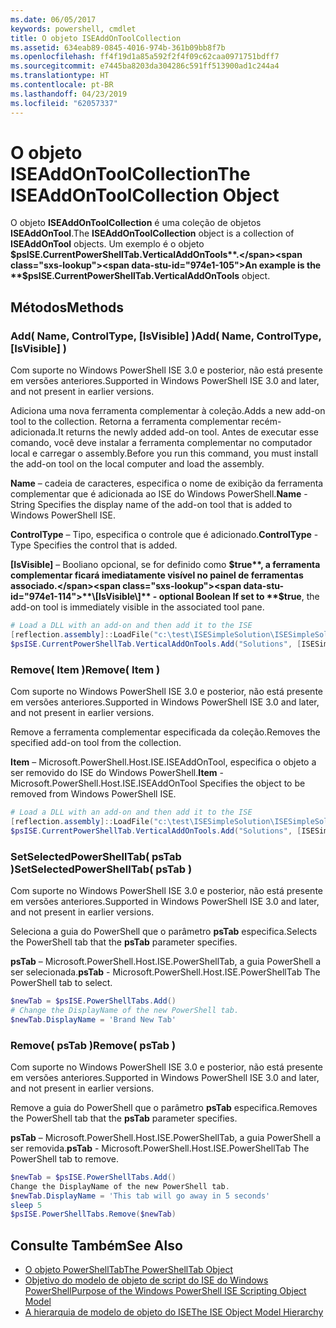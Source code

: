 ```yaml
---
ms.date: 06/05/2017
keywords: powershell, cmdlet
title: O objeto ISEAddOnToolCollection
ms.assetid: 634eab89-0845-4016-974b-361b09bb8f7b
ms.openlocfilehash: ff4f19d1a85a592f2f4f09c62caa0971751bdff7
ms.sourcegitcommit: e7445ba8203da304286c591ff513900ad1c244a4
ms.translationtype: HT
ms.contentlocale: pt-BR
ms.lasthandoff: 04/23/2019
ms.locfileid: "62057337"
---
```

# <a name="the-iseaddontoolcollection-object"></a><span data-ttu-id="974e1-103">O objeto ISEAddOnToolCollection</span><span class="sxs-lookup"><span data-stu-id="974e1-103">The ISEAddOnToolCollection Object</span></span>

<span data-ttu-id="974e1-104">O objeto **ISEAddOnToolCollection** é uma coleção de objetos **ISEAddOnTool**.</span><span class="sxs-lookup"><span data-stu-id="974e1-104">The **ISEAddOnToolCollection** object is a collection of **ISEAddOnTool** objects.</span></span> <span data-ttu-id="974e1-105">Um exemplo é o objeto **$psISE.CurrentPowerShellTab.VerticalAddOnTools**.</span><span class="sxs-lookup"><span data-stu-id="974e1-105">An example is the **$psISE.CurrentPowerShellTab.VerticalAddOnTools** object.</span></span>

## <a name="methods"></a><span data-ttu-id="974e1-106">Métodos</span><span class="sxs-lookup"><span data-stu-id="974e1-106">Methods</span></span>

### <a name="add-name-controltype-isvisible-"></a><span data-ttu-id="974e1-107">Add\( Name, ControlType, \[IsVisible\] \)</span><span class="sxs-lookup"><span data-stu-id="974e1-107">Add\( Name, ControlType, \[IsVisible\] \)</span></span>

<span data-ttu-id="974e1-108">Com suporte no Windows PowerShell ISE 3.0 e posterior, não está presente em versões anteriores.</span><span class="sxs-lookup"><span data-stu-id="974e1-108">Supported in Windows PowerShell ISE 3.0 and later, and not present in earlier versions.</span></span>

<span data-ttu-id="974e1-109">Adiciona uma nova ferramenta complementar à coleção.</span><span class="sxs-lookup"><span data-stu-id="974e1-109">Adds a new add-on tool to the collection.</span></span> <span data-ttu-id="974e1-110">Retorna a ferramenta complementar recém-adicionada.</span><span class="sxs-lookup"><span data-stu-id="974e1-110">It returns the newly added add-on tool.</span></span> <span data-ttu-id="974e1-111">Antes de executar esse comando, você deve instalar a ferramenta complementar no computador local e carregar o assembly.</span><span class="sxs-lookup"><span data-stu-id="974e1-111">Before you run this command, you must install the add-on tool on the local computer and load the assembly.</span></span>

<span data-ttu-id="974e1-112">**Name** – cadeia de caracteres, especifica o nome de exibição da ferramenta complementar que é adicionada ao ISE do Windows PowerShell.</span><span class="sxs-lookup"><span data-stu-id="974e1-112">**Name** - String Specifies the display name of the add-on tool that is added to Windows PowerShell ISE.</span></span>

<span data-ttu-id="974e1-113">**ControlType** – Tipo, especifica o controle que é adicionado.</span><span class="sxs-lookup"><span data-stu-id="974e1-113">**ControlType** -Type Specifies the control that is added.</span></span>

<span data-ttu-id="974e1-114">**\[IsVisible\]** – Booliano opcional, se for definido como **$true**, a ferramenta complementar ficará imediatamente visível no painel de ferramentas associado.</span><span class="sxs-lookup"><span data-stu-id="974e1-114">**\[IsVisible\]** - optional Boolean If set to **$true**, the add-on tool is immediately visible in the associated tool pane.</span></span>

```powershell
# Load a DLL with an add-on and then add it to the ISE
[reflection.assembly]::LoadFile("c:\test\ISESimpleSolution\ISESimpleSolution.dll")
$psISE.CurrentPowerShellTab.VerticalAddOnTools.Add("Solutions", [ISESimpleSolution.Solution], $true)
```

### <a name="remove-item-"></a><span data-ttu-id="974e1-115">Remove\( Item \)</span><span class="sxs-lookup"><span data-stu-id="974e1-115">Remove\( Item \)</span></span>

<span data-ttu-id="974e1-116">Com suporte no Windows PowerShell ISE 3.0 e posterior, não está presente em versões anteriores.</span><span class="sxs-lookup"><span data-stu-id="974e1-116">Supported in Windows PowerShell ISE 3.0 and later, and not present in earlier versions.</span></span>

<span data-ttu-id="974e1-117">Remove a ferramenta complementar especificada da coleção.</span><span class="sxs-lookup"><span data-stu-id="974e1-117">Removes the specified add-on tool from the collection.</span></span>

<span data-ttu-id="974e1-118">**Item** – Microsoft.PowerShell.Host.ISE.ISEAddOnTool, especifica o objeto a ser removido do ISE do Windows PowerShell.</span><span class="sxs-lookup"><span data-stu-id="974e1-118">**Item** - Microsoft.PowerShell.Host.ISE.ISEAddOnTool Specifies the object to be removed from Windows PowerShell ISE.</span></span>

```powershell
# Load a DLL with an add-on and then add it to the ISE
[reflection.assembly]::LoadFile("c:\test\ISESimpleSolution\ISESimpleSolution.dll")
$psISE.CurrentPowerShellTab.VerticalAddOnTools.Add("Solutions", [ISESimpleSolution.Solution], $true)
```

### <a name="setselectedpowershelltab-pstab-"></a><span data-ttu-id="974e1-119">SetSelectedPowerShellTab\( psTab \)</span><span class="sxs-lookup"><span data-stu-id="974e1-119">SetSelectedPowerShellTab\( psTab \)</span></span>

<span data-ttu-id="974e1-120">Com suporte no Windows PowerShell ISE 3.0 e posterior, não está presente em versões anteriores.</span><span class="sxs-lookup"><span data-stu-id="974e1-120">Supported in Windows PowerShell ISE 3.0 and later, and not present in earlier versions.</span></span>

<span data-ttu-id="974e1-121">Seleciona a guia do PowerShell que o parâmetro **psTab** especifica.</span><span class="sxs-lookup"><span data-stu-id="974e1-121">Selects the PowerShell tab that the **psTab** parameter specifies.</span></span>

<span data-ttu-id="974e1-122">**psTab** – Microsoft.PowerShell.Host.ISE.PowerShellTab, a guia PowerShell a ser selecionada.</span><span class="sxs-lookup"><span data-stu-id="974e1-122">**psTab** - Microsoft.PowerShell.Host.ISE.PowerShellTab The PowerShell tab to select.</span></span>

```powershell
$newTab = $psISE.PowerShellTabs.Add()
# Change the DisplayName of the new PowerShell tab.
$newTab.DisplayName = 'Brand New Tab'
```

### <a name="remove-pstab-"></a><span data-ttu-id="974e1-123">Remove\( psTab \)</span><span class="sxs-lookup"><span data-stu-id="974e1-123">Remove\( psTab \)</span></span>

<span data-ttu-id="974e1-124">Com suporte no Windows PowerShell ISE 3.0 e posterior, não está presente em versões anteriores.</span><span class="sxs-lookup"><span data-stu-id="974e1-124">Supported in Windows PowerShell ISE 3.0 and later, and not present in earlier versions.</span></span>

<span data-ttu-id="974e1-125">Remove a guia do PowerShell que o parâmetro **psTab** especifica.</span><span class="sxs-lookup"><span data-stu-id="974e1-125">Removes the PowerShell tab that the **psTab** parameter specifies.</span></span>

<span data-ttu-id="974e1-126">**psTab** – Microsoft.PowerShell.Host.ISE.PowerShellTab, a guia PowerShell a ser removida.</span><span class="sxs-lookup"><span data-stu-id="974e1-126">**psTab** - Microsoft.PowerShell.Host.ISE.PowerShellTab The PowerShell tab to remove.</span></span>

```powershell
$newTab = $psISE.PowerShellTabs.Add()
Change the DisplayName of the new PowerShell tab.
$newTab.DisplayName = 'This tab will go away in 5 seconds'
sleep 5
$psISE.PowerShellTabs.Remove($newTab)
```

## <a name="see-also"></a><span data-ttu-id="974e1-127">Consulte Também</span><span class="sxs-lookup"><span data-stu-id="974e1-127">See Also</span></span>

- [<span data-ttu-id="974e1-128">O objeto PowerShellTab</span><span class="sxs-lookup"><span data-stu-id="974e1-128">The PowerShellTab Object</span></span>](The-PowerShellTab-Object.md)
- [<span data-ttu-id="974e1-129">Objetivo do modelo de objeto de script do ISE do Windows PowerShell</span><span class="sxs-lookup"><span data-stu-id="974e1-129">Purpose of the Windows PowerShell ISE Scripting Object Model</span></span>](Purpose-of-the-Windows-PowerShell-ISE-Scripting-Object-Model.md)
- [<span data-ttu-id="974e1-130">A hierarquia de modelo de objeto do ISE</span><span class="sxs-lookup"><span data-stu-id="974e1-130">The ISE Object Model Hierarchy</span></span>](The-ISE-Object-Model-Hierarchy.md)